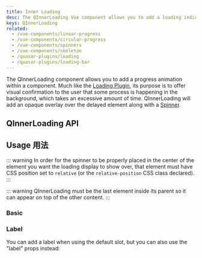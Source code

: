 ```yaml
---
title: Inner Loading
desc: The QInnerLoading Vue component allows you to add a loading indicator within a component in the form of a local overlay.
keys: QInnerLoading
related:
  - /vue-components/linear-progress
  - /vue-components/circular-progress
  - /vue-components/spinners
  - /vue-components/skeleton
  - /quasar-plugins/loading
  - /quasar-plugins/loading-bar
---
```


The QInnerLoading component allows you to add a progress animation within a component. Much like the [Loading Plugin](/quasar-plugins/loading), its purpose is to offer visual confirmation to the user that some process is happening in the background, which takes an excessive amount of time. QInnerLoading will add an opaque overlay over the delayed element along with a [Spinner](/vue-components/spinners).

## QInnerLoading API

<doc-api file="QInnerLoading" />

## Usage 用法

::: warning
In order for the spinner to be properly placed in the center of the element you want the loading display to show over, that element must have CSS position set to `relative` (or the `relative-position` CSS class declared).
:::

::: warning
QInnerLoading must be the last element inside its parent so it can appear on top of the other content.
:::

### Basic

<doc-example title="Basic" file="QInnerLoading/Basic" />

### Label <q-badge align="top" color="brand-primary" label="v2.2+" />

You can add a label when using the default slot, but you can also use the "label" props instead:

<doc-example title="Label props" file="QInnerLoading/LabelProp" />
